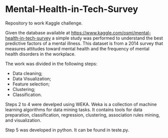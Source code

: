 # Mental-Health-in-Tech-Survey
Repository to work Kaggle challenge.

Given the database available at https://www.kaggle.com/osmi/mental-health-in-tech-survey a simple study was performed to understand the  best predictive factors of a mental illness.
This dataset is from a 2014 survey that measures attitudes toward mental health and the frequency of mental health disorders in the workplace.

The work was divided in the following steps:
- Data cleaning;
- Data Visualization;
- Feature selection;
- Clustering;
- Classification.

Steps 2 to 4 were develped using WEKA. Weka is a collection of machine learning algorithms for data mining tasks. It contains tools for data preparation, classification, regression, clustering, association rules mining, and visualization.

Step 5 was developed in python. It can be found in teste.py.


